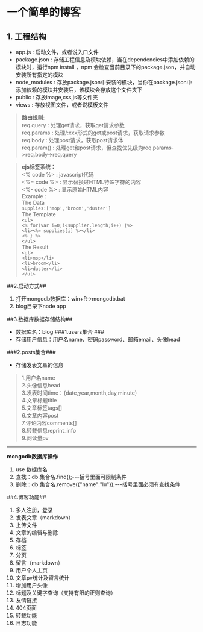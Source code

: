# 一个简单的博客 #
## 1. 工程结构 ##
- app.js : 启动文件，或者说入口文件
- package.json : 存储工程信息及模块依赖，当在dependencies中添加依赖的模块时，运行npm install ，npm 会检查当前目录下的package.json，并自动安装所有指定的模块
- node_modules : 存放package.json中安装的模块，当你在package.json中添加依赖的模块并安装后，该模块会存放这个文件夹下
- public : 存放image,css,js等文件夹
- views : 存放视图文件，或者说模板文件
> **路由规则:**<br/>
> req.query : 处理get请求，获取get请求参数<br/>
> req.params : 处理/:xxx形式的get或post请求，获取请求参数<br/>
> req.body : 处理post请求，获取post请求体<br/>
> req.param() : 处理get和post请求，但查找优先级为req.params->req.body->req.query

> **ejs标签系统：**<br/>
> <% code %> : javascript代码<br/>
> <%= code %> : 显示替换过HTML特殊字符的内容<br/>
> <%- code %> : 显示原始HTML内容<br/>
> Example :<br/>
> The Data<br/>
> `supplies:['mop','broom','duster']`<br/>
> The Template<br/>
> `<ul>`<br/>
> `<% for(var i=0;i<supplier.length;i++) {%>`<br/>
> `<li><%= supplies[i] %></li>`<br/>
> `<% } %>`<br/>
> `</ul>`<br/>
> The Result<br/>
> `<ul>`<br/>
> `<li>mop</li>`<br/>
> `<li>broom</li>`<br/>
> `<li>duster</li>`<br/>
> `</ul>`

##2.启动方式##
1. 打开mongodb数据库：win+R->mongodb.bat
2. blog目录下node app

##3.数据库数据存储结构##
- 数据库名：blog
###1.users集合 ###
- 存储用户信息：用户名name、密码password、邮箱email、头像head

###2.posts集合###
- 存储发表文章的信息

> 1.用户名name<br/>
> 2.头像信息head<br/>
> 3.发表时间time：{date,year,month,day,minute}<br/>
> 4.文章标题title<br/>
> 5.文章标签tags[]<br/>
> 6.文章内容post<br/>
> 7.评论内容comments[]<br/>
> 8.转载信息reprint_info<br/>
> 9.阅读量pv

----------
**mongodb数据库操作**

1. use 数据库名 
2. 查找：db.集合名.find();---括号里面可限制条件
3. 删除：db.集合名.remove({"name":"lu"});---括号里面必须有查找条件

##4.博客功能##
1. 多人注册，登录
2. 发表文章（markdown）
3. 上传文件
4. 文章的编辑与删除
5. 存档
6. 标签
7. 分页
8. 留言（markdown）
9. 用户个人主页
10. 文章pv统计及留言统计
11. 增加用户头像
12. 标题及关键字查询（支持有限的正则查询）
13. 友情链接
14. 404页面
15. 转载功能
16. 日志功能